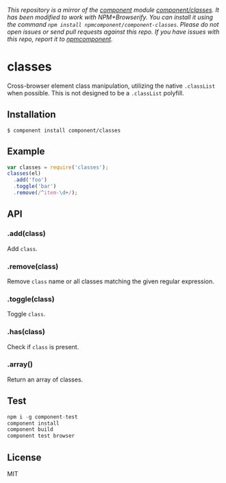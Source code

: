 *This repository is a mirror of the [component](http://component.io) module [component/classes](http://github.com/component/classes). It has been modified to work with NPM+Browserify. You can install it using the command `npm install npmcomponent/component-classes`. Please do not open issues or send pull requests against this repo. If you have issues with this repo, report it to [npmcomponent](https://github.com/airportyh/npmcomponent).*

# classes

  Cross-browser element class manipulation, utilizing the native `.classList` when possible. This is not designed to be a `.classList` polyfill.

## Installation

```
$ component install component/classes
```

## Example

```js
var classes = require('classes');
classes(el)
  .add('foo')
  .toggle('bar')
  .remove(/^item-\d+/);
```

## API

### .add(class)

  Add `class`.

### .remove(class)

  Remove `class` name or all classes matching the given regular expression.

### .toggle(class)

  Toggle `class`.

### .has(class)

  Check if `class` is present.

### .array()

  Return an array of classes.

## Test

```js
npm i -g component-test
component install
component build
component test browser
```

## License

  MIT
